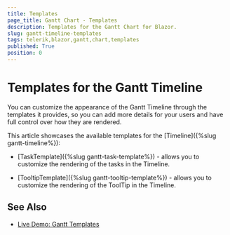 ```yaml
---
title: Templates
page_title: Gantt Chart - Templates
description: Templates for the Gantt Chart for Blazor.
slug: gantt-timeline-templates
tags: telerik,blazor,gantt,chart,templates
published: True
position: 0
---
```


# Templates for the Gantt Timeline

You can customize the appearance of the Gantt Timeline through the templates it provides, so you can add more details for your users and have full control over how they are rendered.

This article showcases the available templates for the [Timeline]({%slug gantt-timeline%}):

* [TaskTemplate]({%slug gantt-task-template%}) - allows you to customize the rendering of the tasks in the Timeline.

* [TooltipTemplate]({%slug gantt-tooltip-template%}) - allows you to customize the rendering of the ToolTip in the Timeline.


## See Also

  * [Live Demo: Gantt Templates](https://demos.telerik.com/blazor-ui/gantt/templates)
